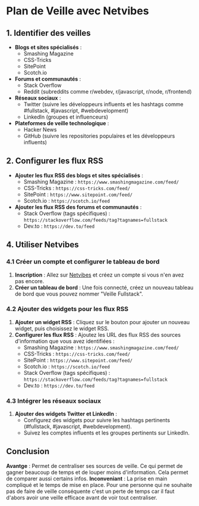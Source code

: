 # Plan de Veille avec Netvibes

## 1. Identifier des veilles
- **Blogs et sites spécialisés** :
  - Smashing Magazine
  - CSS-Tricks
  - SitePoint
  - Scotch.io
- **Forums et communautés** :
  - Stack Overflow
  - Reddit (subreddits comme r/webdev, r/javascript, r/node, r/frontend)
- **Réseaux sociaux** :
  - Twitter (suivre les développeurs influents et les hashtags comme #fullstack, #javascript, #webdevelopment)
  - LinkedIn (groupes et influenceurs)
- **Plateformes de veille technologique** :
  - Hacker News
  - GitHub (suivre les repositories populaires et les développeurs influents)


## 2. Configurer les flux RSS
- **Ajouter les flux RSS des blogs et sites spécialisés** :
  - Smashing Magazine : `https://www.smashingmagazine.com/feed/`
  - CSS-Tricks : `https://css-tricks.com/feed/`
  - SitePoint : `https://www.sitepoint.com/feed/`
  - Scotch.io : `https://scotch.io/feed`
- **Ajouter les flux RSS des forums et communautés** :
  - Stack Overflow (tags spécifiques) : `https://stackoverflow.com/feeds/tag?tagnames=fullstack`
  - Dev.to : `https://dev.to/feed`

## 4. Utiliser Netvibes

### 4.1 Créer un compte et configurer le tableau de bord
1. **Inscription** : Allez sur [Netvibes](https://www.netvibes.com) et créez un compte si vous n'en avez pas encore.
2. **Créer un tableau de bord** : Une fois connecté, créez un nouveau tableau de bord que vous pouvez nommer "Veille Fullstack".

### 4.2 Ajouter des widgets pour les flux RSS
1. **Ajouter un widget RSS** : Cliquez sur le bouton pour ajouter un nouveau widget, puis choisissez le widget RSS.
2. **Configurer les flux RSS** : Ajoutez les URL des flux RSS des sources d'information que vous avez identifiées :
   - Smashing Magazine : `https://www.smashingmagazine.com/feed/`
   - CSS-Tricks : `https://css-tricks.com/feed/`
   - SitePoint : `https://www.sitepoint.com/feed/`
   - Scotch.io : `https://scotch.io/feed`
   - Stack Overflow (tags spécifiques) : `https://stackoverflow.com/feeds/tag?tagnames=fullstack`
   - Dev.to : `https://dev.to/feed`

### 4.3 Intégrer les réseaux sociaux
1. **Ajouter des widgets Twitter et LinkedIn** :
   - Configurez des widgets pour suivre les hashtags pertinents (#fullstack, #javascript, #webdevelopment).
   - Suivez les comptes influents et les groupes pertinents sur LinkedIn.


## Conclusion
**Avantge** : Permet de centraliser ses sources de veille. Ce qui permet de gagner beaucoup de temps et de louper moins d'information. Cela permet de comparer aussi certains infos. 
**Inconveniant** : La prise en main compliqué et le temps de mise en place. Pour une personne qui ne souhaite pas de faire de veille conséquente c'est un perte de temps car il faut d'abors avoir une veille efficace avant de voir tout centraliser. 